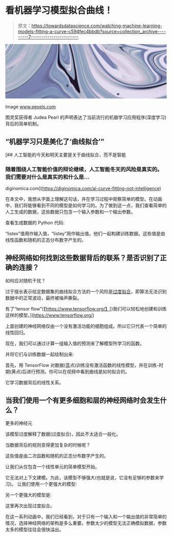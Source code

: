 # 看机器学习模型拟合曲线！

> 原文：<https://towardsdatascience.com/watching-machine-learning-models-fitting-a-curve-c594fec4bbdb?source=collection_archive---------7----------------------->

![](img/032fcf0b5f4a2e8172424ec6b5543ee6.png)

Image www.pexels.com

图灵奖获得者 Judea Pearl 的声明表达了当前流行的机器学习应用程序(深度学习)背后的简单机制。

## “机器学习只是美化了‘曲线拟合’”

[](https://diginomica.com/ai-curve-fitting-not-intelligence) [## 人工智能的今天和明天主要是关于曲线拟合，而不是智能

### 随着围绕人工智能价值的辩论继续，人工智能冬天的风险是真实的。我们需要对什么是真实的和什么是…

diginomica.com](https://diginomica.com/ai-curve-fitting-not-intelligence) 

在本文中，我想从字面上理解这句话，并在学习过程中观察简单的模型。在动画中，我们将能够看到不同的模型是如何学习的。为了做到这一点，我们查看简单的人工生成的数据，这些数据只包含一个输入参数和一个输出参数。

查看生成数据的 Python 代码:

“listex”值用作输入值，“listey”用作输出值。他们一起构建训练数据。这些值是由线性函数和随机的正态分布数字产生的。

## 神经网络如何找到这些数据背后的联系？是否识别了正确的连接？
如何应对随机干扰？

过于擅长表示给定数据集的曲线拟合方法的一个风险是[过度拟合](https://en.wikipedia.org/wiki/Overfitting)，即算法无法识别数据中的正常波动，最终被噪声撕裂。

有了“tensor flow”(【https://www.tensorflow.org/】[)我们可以轻松地创建和训练这样的模型。](https://www.tensorflow.org/)

上面创建的神经网络仅由一个没有激活功能的细胞组成。所以它只代表一个简单的线性回归。

现在，我们可以通过计算一组输入值的预测来了解模型所学习的函数。

并将它们与训练数据一起绘制出来:

首先，用 TensorFlow 对数据(蓝点)训练没有激活函数的线性模型，并在训练-时期(黄点)后进行预测。你可以在视频中看到曲线是如何拟合的。

它学习数据背后的线性关系。

## 当我们使用一个有更多细胞和层的神经网络时会发生什么？

更多的神经元

该模型过度解释了数据(过度拟合)，因此不太适合一般化。

当数据背后的规则变得更加复杂的时候呢？

这些值是由二次函数和随机的正态分布数字产生的。

让我们从仅包含一个线性单元的简单模型开始。

它无法对上下文建模。为此，该模型不够强大(也就是说，它没有足够的参数来学习)。
让我们使用一个更强大的模型:

另一个更强大的模型是:

这里再次出现过度拟合。

在这一系列动画中，我们已经看到，对于只有一个输入和一个输出值的非常简单的情况，选择神经网络的架构是多么重要。参数太少的模型无法正确模拟数据，参数太多的模型往往会很快溢出。